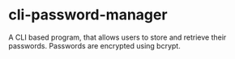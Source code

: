 # cli-password-manager
A CLI based program, that allows users to store and retrieve their passwords. Passwords are encrypted using bcrypt. 
